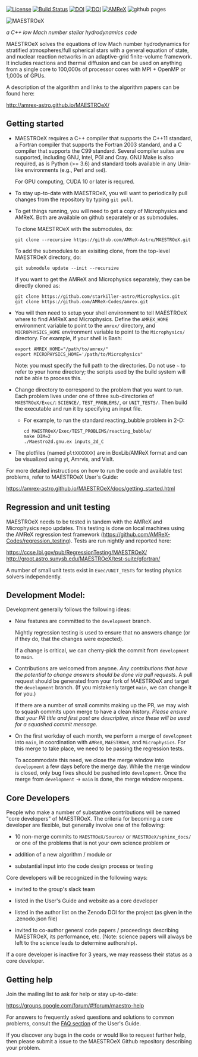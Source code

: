 [![License](https://img.shields.io/badge/License-BSD%203--Clause-blue.svg)](https://opensource.org/licenses/BSD-3-Clause)
[![Build Status](https://travis-ci.com/AMReX-Astro/MAESTROeX.svg?branch=development)](https://travis-ci.com/AMReX-Astro/MAESTROeX)
[![DOI](https://zenodo.org/badge/104002862.svg)](https://zenodo.org/badge/latestdoi/104002862)
[![DOI](https://joss.theoj.org/papers/10.21105/joss.01757/status.svg)](https://doi.org/10.21105/joss.01757)
[![AMReX](https://amrex-codes.github.io/badges/powered%20by-AMReX-red.svg)](https://amrex-codes.github.io)
![github pages](https://github.com/AMReX-Astro/MAESTROeX/workflows/github%20pages/badge.svg)

![MAESTROeX](https://github.com/AMReX-Astro/MAESTROeX/blob/development/Util/logo/maestroex_200px.png)

*a C++ low Mach number stellar hydrodynamics code*

MAESTROeX solves the equations of low Mach number hydrodynamics for
stratified atmospheres/full spherical stars with a general equation of state,
and nuclear reaction networks in an adaptive-grid finite-volume framework. It
includes reactions and thermal diffusion and can be used on anything
from a single core to 100,000s of processor cores with MPI + OpenMP or 1,000s
of GPUs.

A description of the algorithm and links to the algorithm papers can be found here:

http://amrex-astro.github.io/MAESTROeX/


## Getting started

- MAESTROeX requires a C++ compiler that supports the C++11 standard,
  a Fortran compiler that supports the Fortran 2003 standard, and a C
  compiler that supports the C99 standard. Several compiler suites are
  supported, including GNU, Intel, PGI and Cray. GNU Make is also
  required, as is Python (>= 3.6) and standard tools available in any
  Unix-like environments (e.g., Perl and `sed`).

  For GPU computing, CUDA 10 or later is requred.

- To stay up-to-date with MAESTROeX, you will want to periodically
  pull changes from the repository by typing `git pull`.

- To get things running, you will need to get a copy of Microphysics
  and AMReX.  Both are available on github separately or as submodules.

  To clone MAESTROeX with the submodules, do:

  ```
  git clone --recursive https://github.com/AMReX-Astro/MAESTROeX.git
  ```

  To add the submodules to an exisiting clone, from the top-level
  MAESTROeX directory, do:

  ```
  git submodule update --init --recursive
  ```

  If you want to get the AMReX and Microphysics separately, they can
  be directly cloned as:

  ```
  git clone https://github.com/starkiller-astro/Microphysics.git
  git clone https://github.com/AMReX-Codes/amrex.git
  ```

- You will then need to setup your shell environment to tell MAESTROeX
  where to find AMReX and Microphysics. Define the `AMREX_HOME`
  environment variable to point to the `amrex/` directory, and
  `MICROPHYSICS_HOME` environment variable to point to the
  `Microphysics/` directory. For example, if your shell is Bash:

  ```
  export AMREX_HOME="/path/to/amrex/"
  export MICROPHYSICS_HOME='/path/to/Microphysics" 
  ```

  Note: you must specify the full path to the directories.  Do not use
  `∼` to refer to your home directory; the scripts used by the build
  system will not be able to process this.

- Change directory to correspond to the problem that you want to
  run. Each problem lives under one of three sub-directories of
  `MAESTROeX/Exec/`: `SCIENCE/`, `TEST_PROBLEMS/`, or `UNIT_TESTS/`.
  Then build the executable and run it by specifying an input file.

    * For example, to run the standard reacting_bubble problem in 2-D:

      ```
      cd MAESTROeX/Exec/TEST_PROBLEMS/reacting_bubble/
      make DIM=2
      ./Maestro2d.gnu.ex inputs_2d_C
      ```

- The plotfiles (named `pltXXXXXXX`) are in BoxLib/AMReX format and
  can be visualized using yt, Amrvis, and VisIt.


For more detailed instructions on how to run the code and available
test problems, refer to MAESTROeX User's Guide:

https://amrex-astro.github.io/MAESTROeX/docs/getting_started.html


## Regression and unit testing

MAESTROeX needs to be tested in tandem with the AMReX and Microphysics
repo updates.  This testing is done on local machines using the AMReX
regression test framework
(https://github.com/AMReX-Codes/regression_testing).  Tests are run
nightly and reported here:

https://ccse.lbl.gov/pub/RegressionTesting/MAESTROeX/
http://groot.astro.sunysb.edu/MAESTROeX/test-suite/gfortran/

A number of small unit tests exist in `Exec/UNIT_TESTS` for testing
physics solvers independently.


## Development Model:

Development generally follows the following ideas:

  * New features are committed to the `development` branch.

    Nightly regression testing is used to ensure that no answers
    change (or if they do, that the changes were expected).

    If a change is critical, we can cherry-pick the commit from
    `development` to `main`.

  * Contributions are welcomed from anyone.  *Any contributions that
    have the potential to change answers should be done via pull
    requests.*   A pull request should be generated from your fork of
    MAESTROeX and target the `development` branch.  (If you mistakenly
    target `main`, we can change it for you.)

    If there are a number of small commits making up the PR, we may
    wish to squash commits upon merge to have a clean history.
    *Please ensure that your PR title and first post are descriptive,
    since these will be used for a squashed commit message.*

  * On the first workday of each month, we perform a merge of
    `development` into `main`, in coordination with `AMReX`,
    `MAESTROeX`, and `Microphysics`.  For this merge to take place, we
    need to be passing the regression tests.

    To accommodate this need, we close the merge window into
    `development` a few days before the merge day.  While the merge
    window is closed, only bug fixes should be pushed into
    `development`.  Once the merge from `development` -> `main` is
    done, the merge window reopens.


## Core Developers

People who make a number of substantive contributions will be named
"core developers" of MAESTROeX.  The criteria for becoming a core
developer are flexible, but generally involve one of the following:

  * 10 non-merge commits to `MAESTROeX/Source/` or
    `MAESTROeX/sphinx_docs/` or one of the problems that is not your
    own science problem *or*

  * addition of a new algorithm / module  *or*

  * substantial input into the code design process or testing

Core developers will be recognized in the following ways:

  * invited to the group's slack team

  * listed in the User's Guide and website as a core developer

  * listed in the author list on the Zenodo DOI for the project
    (as given in the .zenodo.json file)

  * invited to co-author general code papers / proceedings describing
    MAESTROeX, its performance, etc.  (Note: science papers will always
    be left to the science leads to determine authorship).

If a core developer is inactive for 3 years, we may reassess their
status as a core developer.


## Getting help

Join the mailing list to ask for help or stay up-to-date:

https://groups.google.com/forum/#!forum/maestro-help

For answers to frequently asked questions and solutions to common problems, consult the [FAQ section](https://amrex-astro.github.io/MAESTROeX/docs/faq.html) of the User's Guide. 

If you discover any bugs in the code or would like to request further help, then please submit a issue to the MAESTROeX Github repository describing your problem.
